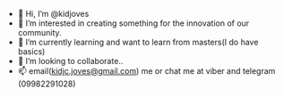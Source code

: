 - 👋 Hi, I’m @kidjoves
- 👀 I’m interested in creating something for the innovation of our community.
- 🌱 I’m currently learning and want to learn from masters(I do have basics)
- 💞️ I’m looking to collaborate..
- 📫 email(kidjc.joves@gmail.com) me or chat me at viber and telegram (09982291028)

<!---
kidjoves/kidjoves is a ✨ special ✨ repository because its `README.md` (this file) appears on your GitHub profile.
You can click the Preview link to take a look at your changes.
--->
